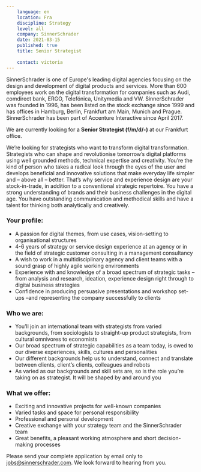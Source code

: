 ```yaml
---
    language: en
    location: Fra
    discipline: Strategy
    level: all
    company: SinnerSchrader
    date: 2021-03-15
    published: true
    title: Senior Strategist
    
    contact: victoria
---
```


SinnerSchrader is one of Europe's leading digital agencies focusing on the design and development of digital products and services. More than 600 employees work on the digital transformation for companies such as Audi, comdirect bank, ERGO, Telefónica, Unitymedia and VW. SinnerSchrader was founded in 1996, has been listed on the stock exchange since 1999 and has offices in Hamburg, Berlin, Frankfurt am Main, Munich and Prague. SinnerSchrader has been part of Accenture Interactive since April 2017.

We are currently looking for a **Senior Strategist (f/m/d/-)** at our Frankfurt office.

We’re looking for strategists who want to transform digital transformation. Strategists who can shape and revolutionise tomorrow’s digital platforms using well grounded methods, technical expertise and creativity. You’re the kind of person who takes a radical look through the eyes of the user and develops beneficial and innovative solutions that make everyday life simpler and – above all – better. That’s why service and experience design are your stock-in-trade, in addition to a conventional strategic repertoire. You have a strong understanding of brands and their business challenges in the digital age. You have outstanding communication and methodical skills and have a talent for thinking both analytically and creatively.

### Your profile:

- A passion for digital themes, from use cases, vision-setting to organisational structures
- 4-6 years of strategy or service design experience at an agency or in the field of strategic customer consulting in a management consultancy
- A wish to work in a multidisciplinary agency and client teams with a sound grasp of highly agile working environments
- Experience with and knowledge of a broad spectrum of strategic tasks – from analysis and research, ideation, experience design right through to digital business strategies
- Confidence in producing persuasive presentations and workshop set-ups –and representing the company successfully to clients

### Who we are:

- You’ll join an international team with strategists from varied backgrounds, from sociologists to straight-up product strategists, from cultural omnivores to economists 
- Our broad spectrum of strategic capabilities as a team today, is owed to our diverse experiences, skills, cultures and personalities
- Our different backgrounds help us to understand, connect and translate between clients, client’s clients, colleagues and robots
- As varied as our backgrounds and skill sets are, so is the role you’re taking on as strategist. It will be shaped by and around you

### What we offer:

- Exciting and innovative projects for well-known companies
- Varied tasks and space for personal responsibility
- Professional and personal development
- Creative exchange with your strategy team and the SinnerSchrader team
- Great benefits, a pleasant working atmosphere and short decision-making processes

Please send your complete application by email only to <jobs@sinnerschrader.com>. We look forward to hearing from you.
